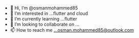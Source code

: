 - 👋 Hi, I’m @osmanmohammed85
- 👀 I’m interested in ...flutter and cloud
- 🌱 I’m currently learning ...flutter
- 💞️ I’m looking to collaborate on ... 
- 📫 How to reach me ...osman.mohammed85@outlook.com

<!---
osmanmohammed85/osmanmohammed85 is a ✨ special ✨ repository because its `README.md` (this file) appears on your GitHub profile.
You can click the Preview link to take a look at your changes.
--->
